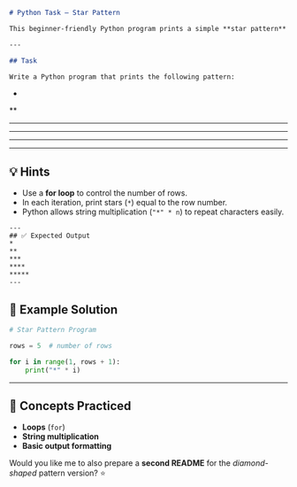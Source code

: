 ```markdown
# Python Task – Star Pattern

This beginner-friendly Python program prints a simple **star pattern** using loops.

---

## Task

Write a Python program that prints the following pattern:

```
*
**
***
****
*****
---

## 💡 Hints

- Use a **for loop** to control the number of rows.  
- In each iteration, print stars (`*`) equal to the row number.  
- Python allows string multiplication (`"*" * n`) to repeat characters easily.  
```
---
## ✅ Expected Output
*
**
***
****
*****
---
```
## 📝 Example Solution

```python
# Star Pattern Program

rows = 5  # number of rows

for i in range(1, rows + 1):
    print("*" * i)
````

---

## 🎯 Concepts Practiced

* **Loops** (`for`)
* **String multiplication**
* **Basic output formatting**

Would you like me to also prepare a **second README** for the *diamond-shaped* pattern version? ⭐
```
